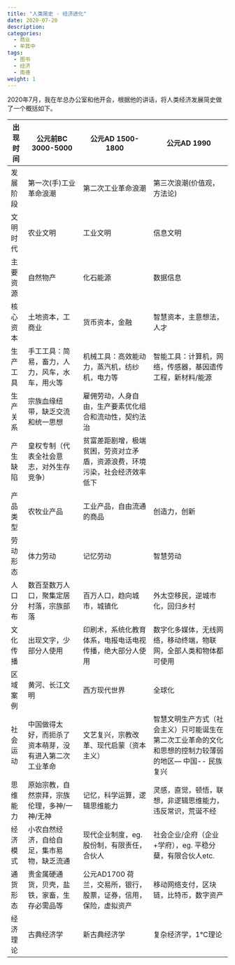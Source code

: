 ```yaml
---
title: "人类简史 - 经济进化"
date: 2020-07-20
description:
categories:
  - 商业
  - 牟其中
tags:
  - 图书
  - 经济
  - 南德
weight: 1
---
```


2020年7月，我在牟总办公室和他开会，根据他的讲话，将人类经济发展简史做了一个概括如下。

| 出现时间       | 公元前BC 3000-5000         | 公元AD 1500-1800        | 公元AD 1990                     |
|----------------|----------------------------|--------------------------|----------------------------------|
| 发展阶段       | 第一次(手)工业革命浪潮      | 第二次工业革命浪潮       | 第三次浪潮(价值观，方法论)        |
| 文明时代       | 农业文明                    | 工业文明                 | 信息文明                        |
| 主要资源       | 自然物产                    | 化石能源                 | 数据信息                        |
| 核心资本       | 土地资本，工商业            | 货币资本，金融           | 智慧资本，主意想法，人才        |
| 生产工具       | 手工工具：简易，畜力，人力，风车，水车，用火等 | 机械工具：高效能动力，蒸汽机，纺纱机，电力等 | 智能工具：计算机，网络，传感器，基因遗传工程，新材料/能源 |
| 生产关系       | 宗族血缘纽带，缺乏交流和统一思想 | 雇佣劳动，人身自由，生产要素优化组合和流动性，契约法治 |                                 |
| 产生缺陷       | 皇权专制（代表全社会意志，对外生存竞争） | 贫富差距剧增，极端贫困，劳资对立矛盾，资源浪费，环境污染，社会经济效率低下 |                                |
| 产品类型       | 农牧业产品                 | 工业产品，自由流通的商品  | 创造力，创新                    |
| 劳动形态       | 体力劳动                   | 记忆劳动                  | 智慧劳动                        |
| 人口分布       | 数百至数万人口，聚集定居村落，宗族部落 | 百万人口，趋向城市，城镇化  | 外太空移民，逆城市化，回归乡村   |
| 文化传播       | 出现文字，少部分人使用     | 印刷术，系统化教育体系，电报电话电视传播，绝大部分人使用 | 数字化多媒体，无线网络，移动终端，物联网，全部人类和物体都可使用 |
| 区域案例       | 黄河、长江文明             | 西方现代世界              | 全球化                          |
| 社会运动       | 中国做得太好，而扼杀了资本萌芽，没有进入第二次工业革命 | 文艺复兴，宗教改革、现代启蒙（资本主义） | 智慧文明生产方式（社会主义）只可能诞生在第二次工业革命的文化和思想的控制力较薄弱的地区— 中国-- 民族复兴 |
| 思维能力       | 原始宗教，自然崇拜，宗族伦理，多神/一神/无神 | 记忆，科学运算，逻辑思维能力 | 灵感，直觉，顿悟，联想，非逻辑思维能力，违反常识，荒诞不经 |
| 经济模式       | 小农自然经济，自给自足，集市易物，缺乏流通 | 现代企业制度，eg. 股份制，有限责任，合伙人 | 社会企业/企府（企业+学府），eg. 平稳分蘖，有限合伙人etc. |
| 通货形态       | 贵金属硬通货，贝壳，盐铁，家畜，生存必需品等 | 公元AD1700 荷兰，交易所，银行，股票，证券，信用，保险，虚拟资产 | 移动网络支付，区块链，比特币，数字资产 |
| 经济理论       | 古典经济学                 | 新古典经济学              | 复杂经济学，1℃理论             |


